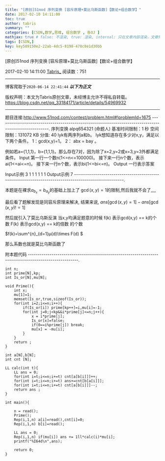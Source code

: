 ```yaml
---
title: "[原创]51nod 序列变换 [容斥原理+莫比乌斯函数]【数论+组合数学】"
date: 2017-02-10 14:11:00
toc: true
author: tabris
summary: ""
categories: [CSDN,数学,思维, 组合数学 , 各OJ ]
mathjax: true # false: 不渲染, true: 渲染, internal: 只在文章内部渲染，文章列表中不渲染
tags: [CSDN,]
key: key589150e2-22ab-4dc5-8198-478c8e1d30bb
---
```


[原创]51nod 序列变换 [容斥原理+莫比乌斯函数]【数论+组合数学】

2017-02-10 14:11:00  [Tabris_](https://me.csdn.net/qq_33184171) 阅读数：751

---

博客爬取于`2020-06-14 22:41:44`
***以下为正文***

版权声明：本文为Tabris原创文章，未经博主允许不得私自转载。
https://blog.csdn.net/qq_33184171/article/details/54969932

<!-- more -->

---

题目连接:http://www.51nod.com/contest/problem.html#!problemId=1675
-------------------------------------------------------------------------------------------------------.
序列变换
 alpq654321 (命题人)
基准时间限制：1 秒 空间限制：131072 KB 分值: 40
lyk有两序列a和b。
lyk想知道存在多少对x,y，满足以下两个条件。
1：gcd(x,y)=1。
2： abx = bay 。

例如若a={1,1,1}，b={1,1,1}。那么存在7对，因为除了x=2,y=2或x=3,y=3外都满足条件。
Input
第一行一个数n(1<=n<=100000)。
接下来一行n个数，表示ai(1<=ai<=n)。
接下来一行n个数，表示bi(1<=bi<=n)。
Output
一行表示答案

Input示例
3
1 1 1
1 1 1
Output示例
7
-------------------------------------------------------------------------------------------------------.

本题是在裸求$a_{b_x} = b_{a_y}$的基础上加上了 $\gcd(x,y)=1$的限制,然后我就不会了,,,,

最后看了题解发现是同容斥原理来解决,
结果来说,
$ans[\gcd(x,y)=1]-ans[\gcd(x,y)!=1]$

然后就引入了莫比乌斯反演
当x,y均满足题意的时候
f(k) 表示gcd(x,y) == k的个数 
F(k) 表示gcd(x,y) == k的倍数 的个数

$f(k)=\sum^{n}_{d=1}μ(d)\times F(d) $


那么系数也就是莫比乌斯函数了

附本题代码
-------------------------------------------------------------------------------------------------------.
```
int n;
int prime[N],kp;
int Is_or[N],mu[N];

void Prime(){
    int x;
    mu[1]=1;
    memset(Is_or,true,sizeof(Is_or));
    for(int i=2;i<=n;i++){
        if(Is_or[i]) prime[kp++]=i,mu[i]=-1;
        for(int j=0;j<kp&&i*prime[j]<=n;j++){
            x = i*prime[j];
            Is_or[x]=false;
            if(0==i%prime[j]) break;
            mu[x] = -mu[i];
        }
    }
    return ;
}

int a[N],b[N];
int cnt [N];

LL calc(int t){
    LL ans = 0;
    for(int i=t;i<=n;i+=t) cnt[a[b[i]]]++;
    for(int i=t;i<=n;i+=t) ans+=cnt[b[a[i]]];
    for(int i=t;i<=n;i+=t) cnt[a[b[i]]]--;
    return ans ;
}

int main(){

    n = read();
    Prime();
    Rep(i,1,n) a[i]=read(),cnt[i]=0;
    Rep(i,1,n) b[i]=read();

    LL ans = 0;
    Rep(i,1,n) if(mu[i]) ans += 1ll*calc(i)*mu[i];
    printf("%I64d\n",ans);

    return 0;
}
```
